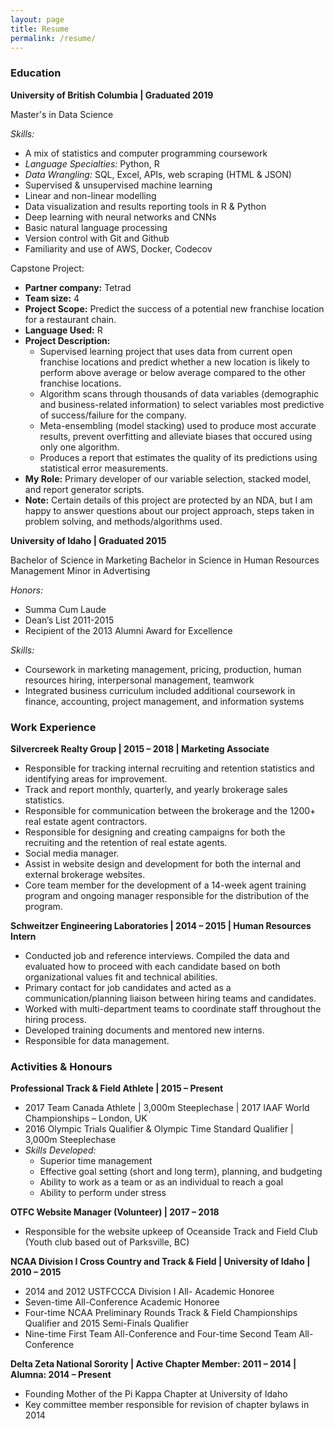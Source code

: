 ```yaml
---
layout: page
title: Resume
permalink: /resume/
---
```


### Education

**University of British Columbia \| Graduated 2019**

Master's in Data Science

*Skills:*
- A mix of statistics and computer programming coursework
- *Language Specialties:* Python, R
- *Data Wrangling:* SQL, Excel, APIs, web scraping (HTML & JSON)
- Supervised & unsupervised machine learning
- Linear and non-linear modelling
- Data visualization and results reporting tools in R & Python
- Deep learning with neural networks and CNNs
- Basic natural language processing
- Version control with Git and Github
- Familiarity and use of AWS, Docker, Codecov

Capstone Project:
- **Partner company:** Tetrad
- **Team size:** 4
- **Project Scope:** Predict the success of a potential new franchise location for a restaurant chain.
- **Language Used:** R
- **Project Description:** 
    - Supervised learning project that uses data from current open franchise locations and predict whether a new location is likely to perform above average or below average compared to the other franchise locations. 
    - Algorithm scans through thousands of data variables (demographic and business-related information) to select variables most predictive of success/failure for the company. 
    - Meta-ensembling (model stacking) used to produce most accurate results, prevent overfitting and alleviate biases that occured using only one algorithm. 
    - Produces a report that estimates the quality of its predictions using statistical error measurements.
- **My Role:** Primary developer of our variable selection, stacked model, and report generator scripts.
- **Note:** Certain details of this project are protected by an NDA, but I am happy to answer questions about our project approach, steps taken in problem solving, and methods/algorithms used.

**University of Idaho    \|    Graduated 2015**

Bachelor of Science in Marketing
Bachelor in Science in Human Resources Management
Minor in Advertising

*Honors:*
- Summa Cum Laude
- Dean’s List 2011-2015
- Recipient of the 2013 Alumni Award for Excellence

*Skills:*
- Coursework in marketing management, pricing, production, human resources hiring, interpersonal management, teamwork
- Integrated business curriculum included additional coursework in finance, accounting, project management, and information systems



### Work Experience

**Silvercreek Realty Group \| 2015 – 2018 \| Marketing Associate**
- Responsible for tracking internal recruiting and retention statistics and identifying areas for improvement.
- Track and report monthly, quarterly, and yearly brokerage sales statistics.
- Responsible for communication between the brokerage and the 1200+ real estate agent contractors.
- Responsible for designing and creating campaigns for both the recruiting and the retention of real estate agents.
- Social media manager.
- Assist in website design and development for both the internal and external brokerage websites.
- Core team member for the development of a 14-week agent training program and ongoing manager responsible for the distribution of the program.

**Schweitzer Engineering Laboratories \| 2014 – 2015 \| Human Resources Intern**
- Conducted job and reference interviews. Compiled the data and evaluated how to proceed with each candidate based on both organizational values fit and technical abilities.
- Primary contact for job candidates and acted as a communication/planning liaison between hiring teams and candidates.
- Worked with multi-department teams to coordinate staff throughout the hiring process.
- Developed training documents and mentored new interns.
- Responsible for data management.


### Activities & Honours

**Professional Track & Field Athlete   \|   2015 – Present**
- 2017 Team Canada Athlete    \|    3,000m Steeplechase    \|   2017 IAAF World Championships – London, UK
- 2016 Olympic Trials Qualifier & Olympic Time Standard Qualifier    \|    3,000m Steeplechase
- *Skills Developed:*
    - Superior time management
    - Effective goal setting (short and long term), planning, and budgeting
    - Ability to work as a team or as an individual to reach a goal
    - Ability to perform under stress

**OTFC Website Manager (Volunteer)    \|    2017 – 2018** 
- Responsible for the website upkeep of Oceanside Track and Field Club (Youth club based out of Parksville, BC)

**NCAA Division I Cross Country and Track & Field   \|   University of Idaho   \|   2010 – 2015**
- 2014 and 2012 USTFCCCA Division I All- Academic Honoree
- Seven-time All-Conference Academic Honoree
- Four-time NCAA Preliminary Rounds Track & Field Championships Qualifier and 2015 Semi-Finals Qualifier
- Nine-time First Team All-Conference and Four-time Second Team All-Conference

**Delta Zeta National Sorority   \|   Active Chapter Member: 2011 – 2014   \|   Alumna: 2014 – Present**
- Founding Mother of the Pi Kappa Chapter at University of Idaho 
- Key committee member responsible for revision of chapter bylaws in 2014

